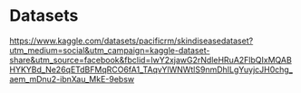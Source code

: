 # Datasets
https://www.kaggle.com/datasets/pacificrm/skindiseasedataset?utm_medium=social&utm_campaign=kaggle-dataset-share&utm_source=facebook&fbclid=IwY2xjawG2rNdleHRuA2FlbQIxMQABHYKYBd_Ne26qETdBFMqRCO6fA1_TAqvYlWNWtlS9nmDhILgYuyjcJH0chg_aem_mDnu2-ibnXau_MkE-9ebsw
